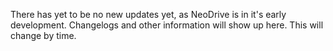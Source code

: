 There has yet to be no new updates yet, as NeoDrive is in it's early development. Changelogs and other information will show up here. This will change by time.
